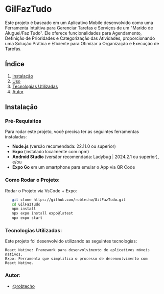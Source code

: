 
# GilFazTudo

Este projeto é baseado em um Aplicativo Mobile desenvolvido como uma Ferramenta Intuitiva para Gerenciar Tarefas e Serviços de um "Marido de Aluguel/Faz Tudo". Ele oferece funcionalidades para Agendamento, Definição de Prioridades e Categorização das Atividades, proporcionando uma Solução Prática e Eficiente para Otimizar a Organização e Execução de Tarefas.
  
## Índice

1. [Instalação](#instalação)
2. [Uso](#uso)
3. [Tecnologias Utilizadas](#tecnologias-utilizadas)
4. [Autor](#autor)

## Instalação

### Pré-Requisitos

Para rodar este projeto, você precisa ter as seguintes ferramentas instaladas:

- **Node.js** (versão recomendada: 22.11.0 ou superior)
- **Expo** (instalado localmente com npm)
- **Android Studio** (versãor recomendada: Ladybug | 2024.2.1 ou superior), e/ou
- **Expo Go** em um smartphone para emular o App via QR Code

### Como Rodar o Projeto:

Rodar o Projeto via VsCode + Expo:

```bash
   git clone https://github.com/robtecho/GilFazTudo.git
   cd GilFazTudo
   npm install
   npx expo install expo@latest
   npx expo start
```

### Tecnologias Utilizadas:

Este projeto foi desenvolvido utilizando as seguintes tecnologias:

    React Native: Framework para desenvolvimento de aplicativos móveis nativos.
    Expo: Ferramenta que simplifica o processo de desenvolvimento com React Native.

### Autor:

- [@robtecho](https://github.com/robtecho)
